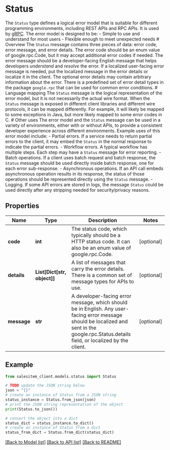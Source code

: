 # Status

The `Status` type defines a logical error model that is suitable for different programming environments, including REST APIs and RPC APIs. It is used by [gRPC](https://github.com/grpc). The error model is designed to be: - Simple to use and understand for most users - Flexible enough to meet unexpected needs # Overview The `Status` message contains three pieces of data: error code, error message, and error details. The error code should be an enum value of google.rpc.Code, but it may accept additional error codes if needed.  The error message should be a developer-facing English message that helps developers *understand* and *resolve* the error. If a localized user-facing error message is needed, put the localized message in the error details or localize it in the client. The optional error details may contain arbitrary information about the error. There is a predefined set of error detail types in the package `google.rpc` that can be used for common error conditions. # Language mapping The `Status` message is the logical representation of the error model, but it is not necessarily the actual wire format. When the `Status` message is exposed in different client libraries and different wire protocols, it can be mapped differently. For example, it will likely be mapped to some exceptions in Java, but more likely mapped to some error codes in C. # Other uses The error model and the `Status` message can be used in a variety of environments, either with or without APIs, to provide a consistent developer experience across different environments. Example uses of this error model include: - Partial errors. If a service needs to return partial errors to the client,     it may embed the `Status` in the normal response to indicate the partial     errors. - Workflow errors. A typical workflow has multiple steps. Each step may     have a `Status` message for error reporting. - Batch operations. If a client uses batch request and batch response, the     `Status` message should be used directly inside batch response, one for     each error sub-response. - Asynchronous operations. If an API call embeds asynchronous operation     results in its response, the status of those operations should be     represented directly using the `Status` message. - Logging. If some API errors are stored in logs, the message `Status` could     be used directly after any stripping needed for security/privacy reasons.

## Properties

Name | Type | Description | Notes
------------ | ------------- | ------------- | -------------
**code** | **int** | The status code, which typically should be a HTTP status code. It can also be an enum value of google.rpc.Code.  | [optional] 
**details** | **List[Dict[str, object]]** | A list of messages that carry the error details. There is a common set of message types for APIs to use. | [optional] 
**message** | **str** | A developer-facing error message, which should be in English. Any user-facing error message should be localized and sent in the google.rpc.Status.details field, or localized by the client. | [optional] 

## Example

```python
from salesitem_client.models.status import Status

# TODO update the JSON string below
json = "{}"
# create an instance of Status from a JSON string
status_instance = Status.from_json(json)
# print the JSON string representation of the object
print(Status.to_json())

# convert the object into a dict
status_dict = status_instance.to_dict()
# create an instance of Status from a dict
status_from_dict = Status.from_dict(status_dict)
```
[[Back to Model list]](../README.md#documentation-for-models) [[Back to API list]](../README.md#documentation-for-api-endpoints) [[Back to README]](../README.md)


